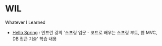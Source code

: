 # WIL
Whatever I Learned

* [Hello Spring](https://github.com/dalgakfoots/WIL/tree/main/Web%20Develop/Spring/hello-spring) : 인프런 강의 '스프링 입문 - 코드로 배우는 스프링 부트, 웹 MVC, DB 접근 기술' 학습 내용
